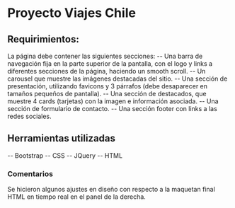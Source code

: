 # Proyecto Viajes Chile

## Requirimientos:
La página debe contener las siguientes secciones:
-- Una barra de navegación fija en la parte superior de la pantalla, con el logo y links a
diferentes secciones de la página, haciendo un smooth scroll.
-- Un carousel que muestre las imágenes destacadas del sitio.
-- Una sección de presentación, utilizando favicons y 3 párrafos (debe desaparecer en
tamaños pequeños de pantalla).
-- Una sección de destacados, que muestre 4 cards (tarjetas) con la imagen e
información asociada.
-- Una sección de formulario de contacto.
-- Una sección footer con links a las redes sociales.

## Herramientas utilizadas
-- Bootstrap
-- CSS
-- JQuery
-- HTML

### Comentarios
Se hicieron algunos ajustes en diseño con respecto a la maquetan final HTML en tiempo real en el panel de la derecha.

